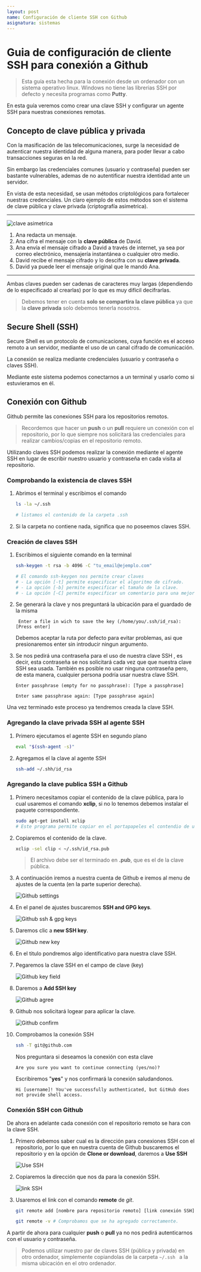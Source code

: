 ```yaml
---
layout: post
name: Configuración de cliente SSH con Github
asignatura: sistemas
---
```


# Guia de configuración de cliente SSH para conexión a Github

> Esta guía esta hecha para la conexión desde un ordenador con un sistema operativo linux. Windows no tiene las librerias SSH por defecto y necesita programas como **Putty**.

En esta guía veremos como crear una clave SSH y configurar un agente SSH para nuestras conexiones remotas.

## Concepto de clave pública y privada

Con la masificación de las telecomunicaciones, surge la necesidad de autenticar nuestra identidad de alguna manera, para poder llevar a cabo transacciones seguras en la red.

Sin embargo las credenciales comunes (usuario y contraseña) pueden ser bastante vulnerables, ademas de no autentificar nuestra identidad ante un servidor.

En vista de esta necesidad, se usan métodos criptológicos para fortalecer nuestras credenciales. Un claro ejemplo de estos métodos son el sistema de clave pública y clave privada (criptografía asimetrica).

---


![clave asimetrica]({{site.baseurl}}/assets/recursos/ssh_git/CriptografiaAsimetrica.png)

1. Ana redacta un mensaje.
2. Ana cifra el mensaje con la **clave pública** de David.
3. Ana envía el mensaje cifrado a David a través de internet, ya sea por correo electrónico, mensajería instantánea o cualquier otro medio.
4. David recibe el mensaje cifrado y lo descifra con su **clave privada**.
5. David ya puede leer el mensaje original que le mandó Ana.

---

Ambas claves pueden ser cadenas de caracteres muy largas (dependiendo de lo especificado al crearlas) por lo que es muy difícil decifrarlas.

> Debemos tener en cuenta **solo se compartira la clave pública** ya que la **clave privada** solo debemos tenerla nosotros.

## Secure Shell (SSH)

Secure Shell es un protocolo de comunicaciones, cuya función es el acceso remoto a un servidor, mediante el uso de un canal cifrado de comunicación.

La conexión se realiza mediante credenciales (usuario y contraseña o claves SSH).

Mediante este sistema podemos conectarnos a un terminal y usarlo como si estuvieramos en él.

## Conexión con Github

Github permite las conexiones SSH para los repositorios remotos. 

> Recordemos que hacer un **push** o un **pull** requiere un conexión con el repositorio, por lo que siempre nos solicitará las credenciales para realizar cambios/copias en el repositorio remoto.

Utilizando claves SSH podemos realizar la conexión mediante el agente SSH en lugar de escribir nuestro usuario y contraseña en cada visita al repositorio.

### Comprobando la existencia de claves SSH

1. Abrimos el terminal y escribimos el comando

    ```bash
    ls -la ~/.ssh       
    
    # listamos el contenido de la carpeta .ssh
    ```
2. Si la carpeta no contiene nada, significa que no poseemos claves SSH.

### Creación de claves SSH 

1. Escribimos el siguiente comando en la terminal

    ```bash
    ssh-keygen -t rsa -b 4096 -C "tu_email@ejemplo.com"

    # El comando ssh-keygen nos permite crear claves
    # - La opción [-t] permite especificar el algoritmo de cifrado.
    # - La opción [-b] permite especificar el tamaño de la clave.
    # - La opción [-C] permite especificar un comentario para una mejor identificación de la clave.
    ```
2. Se generará la clave y nos preguntará la ubicación para el guardado de la misma 

    ```
     Enter a file in wich to save the key (/home/you/.ssh/id_rsa): [Press enter]
    ```

    Debemos aceptar la ruta por defecto para evitar problemas, asi que presionaremos enter sin introducir ningun argumento.

3. Se nos pedirá una contraseña para el uso de nuestra clave SSH , es decir, esta contraseña se nos solicitará cada vez que que nuestra clave SSH sea usada. También es posible no usar ninguna contraseña pero, de esta manera, cualquier persona podría usar nuestra clave SSH.

    ```
    Enter passphrase (empty for no passphrase): [Type a passphrase]

    Enter same passphrase again: [Type passphrase again]
    ```
Una vez terminado este proceso ya tendremos creada la clave SSH.

### Agregando la clave privada SSH al agente SSH

1. Primero ejecutamos el agente SSH en segundo plano

    ```bash
    eval "$(ssh-agent -s)"
    ```

2. Agregamos el la clave al agente SSH

    ```bash
    ssh-add ~/.shh/id_rsa
    ```

### Agregando la clave publica SSH a Github

1. Primero necesitamos copiar el contenido de la clave pública, para lo cual usaremos el comando **xclip**, si no lo tenemos debemos instalar el paquete correspondiente.

    ```bash
    sudo apt-get install xclip 
    # Este programa permite copiar en el portapapeles el contendio de un archivo (equivale a un CTRL + C).
    ```



2. Copiaremos el contenido de la clave.

    ```bash
    xclip -sel clip < ~/.ssh/id_rsa.pub
    ```
    > El archivo debe ser el terminado en **.pub**, que es el de la clave pública.

3. A continuación iremos a nuestra cuenta de Github e iremos al menu de ajustes de la cuenta (en la parte superior derecha).

    ![Github settings]({{site.baseurl}}/assets/recursos/ssh_git/GH1.png)

4. En el panel de ajustes buscaremos **SSH and GPG keys**.

    ![Github ssh & gpg keys]({{site.baseurl}}/assets/recursos/ssh_git/GH2.png)

5. Daremos clic a **new SSH key**.

    ![Github new key]({{site.baseurl}}/assets/recursos/ssh_git/GH3.png)

6. En el titulo pondremos algo identificativo para nuestra clave SSH.

7. Pegaremos la clave SSH en el campo de clave (key)

    ![Github key field]({{site.baseurl}}/assets/recursos/ssh_git/GH4.png)

8. Daremos a **Add SSH key**

    ![Github agree]({{site.baseurl}}/assets/recursos/ssh_git/GH5.png)

9. Github nos solicitará logear para aplicar la clave.

    ![Github confirm]({{site.baseurl}}/assets/recursos/ssh_git/GH6.png)

10. Comprobamos la conexión SSH

    ```bash
    ssh -T git@github.com
    ```
    Nos preguntara si deseamos la conexión con esta clave

    ```
    Are you sure you want to continue connecting (yes/no)?
    ```

    Escribiremos "**yes**" y nos confirmará la conexión saludandonos.

    ```
    Hi [username]! You've successfully authenticated, but GitHub does not provide shell access.
    ```

    

### Conexión SSH con Github

De ahora en adelante cada conexión con el repositorio remoto se hara con la clave SSH.

1. Primero debemos saber cual es la dirección para conexiones SSH con el repositorio, por lo que en nuestra cuenta de Github buscaremos el repositorio y en la opción de **Clone or download**, daremos a **Use SSH**

    ![Use SSH]({{site.baseurl}}/assets/recursos/ssh_git/use_ssh.png)

2. Copiaremos la dirección que nos da para la conexión SSH.

    ![link SSH](recursos/ssh_git/linkGithub.png)

3. Usaremos el link con el comando **remote** de _git_.

    ```bash
    git remote add [nombre para repositorio remoto] [link conexión SSH] # Agregamos la dirección del repositorio.

    git remote -v # Comprobamos que se ha agregado correctamente.
    ```

A partir de ahora para cualquier **push** o **pull** ya no nos pedirá autenticarnos con el usuario y contraseña.

> Podemos utilizar nuestro par de claves SSH (pública y privada) en otro ordenador, simplemente copiandolas de la carpeta  ```~/.ssh ``` a la misma ubicación en el otro ordenador.












